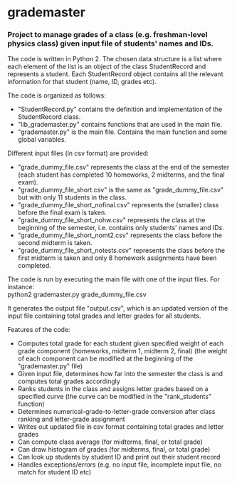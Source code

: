 # grademaster

### Project to manage grades of a class (e.g. freshman-level physics class) given input file of students' names and IDs.    

The code is written in Python 2. The chosen data structure is a list where each element of the list is an object of the class StudentRecord and represents a student. Each StudentRecord object contains all the relevant information for that student (name, ID, grades etc).  

The code is organized as follows:  
- "StudentRecord.py" contains the definition and implementation of the StudentRecord class.
- "lib_grademaster.py" contains functions that are used in the main file.
- "grademaster.py" is the main file. Contains the main function and some global variables.  

Different input files (in csv format) are provided:  
- "grade_dummy_file.csv" represents the class at the end of the semester (each student has completed 10 homeworks, 2 midterms, and the final exam).
- "grade_dummy_file_short.csv" is the same as "grade_dummy_file.csv" but with only 11 students in the class.
- "grade_dummy_file_short_nofinal.csv" represents the (smaller) class before the final exam is taken.
- "grade_dummy_file_short_nohw.csv" represents the class at the beginning of the semester, i.e. contains only students' names and IDs.
- "grade_dummy_file_short_nomt2.csv" represents the class before the second midterm is taken.
- "grade_dummy_file_short_notests.csv" represents the class before the first midterm is taken and only 8 homework assignments have been completed.

The code is run by executing the main file with one of the input files. For instance:  
python2 grademaster.py grade_dummy_file.csv  

It generates the output file "output.csv", which is an updated version of the input file containing total grades and letter grades for all students.  

Features of the code:  
- Computes total grade for each student given specified weight of each grade component (homeworks, midterm 1, midterm 2, final) (the weight of each component can be modified at the beginning of the "grademaster.py" file)  
- Given input file, determines how far into the semester the class is and computes total grades accordingly 
- Ranks students in the class and assigns letter grades based on a specified curve (the curve can be modified in the "rank_students" function)
- Determines numerical-grade-to-letter-grade conversion after class ranking and letter-grade assignment  
- Writes out updated file in csv format containing total grades and letter grades 
- Can compute class average (for midterms, final, or total grade) 
- Can draw histogram of grades (for midterms, final, or total grade)
- Can look up students by student ID and print out their student record
- Handles exceptions/errors (e.g. no input file, incomplete input file, no match for student ID etc)
